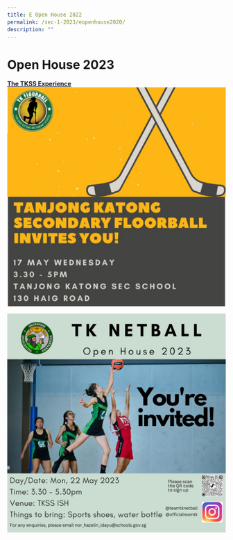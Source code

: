 ```yaml
---
title: E Open House 2022
permalink: /sec-1-2023/eopenhouse2020/
description: ""
---
```

# Open House 2023

<b><u>The TKSS Experience</u></b>
![](/images/17523floorball.jfif)

![](/images/22%20may%20netball.jfif)